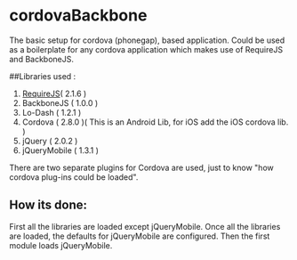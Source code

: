 cordovaBackbone
===============

The basic setup for cordova (phonegap), based application. Could be used as a boilerplate for any cordova application which makes use of RequireJS and BackboneJS.

##Libraries used :
1. [RequireJS](http://requirejs.org/ "Title")( 2.1.6 )
2. BackboneJS ( 1.0.0 )
3. Lo-Dash ( 1.2.1 )
4. Cordova ( 2.8.0 )( This is an Android Lib, for iOS add the iOS cordova lib. )
5. jQuery ( 2.0.2 )
6. jQueryMobile ( 1.3.1 )

There are two separate plugins for Cordova are used, just to know "how cordova plug-ins could be loaded".

How its done:
---------------

First all the libraries are loaded except jQueryMobile. Once all the libraries are loaded, the defaults for jQueryMobile are configured. Then the first module loads jQueryMobile.